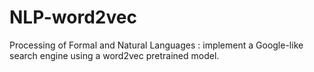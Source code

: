 # NLP-word2vec
Processing of Formal and Natural Languages : implement a Google-like search engine using a word2vec pretrained model.
